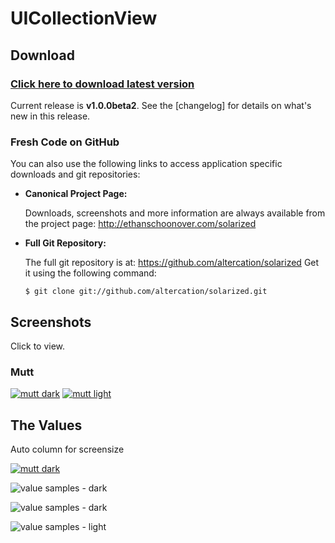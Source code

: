 UICollectionView
=========


Download
--------

### [Click here to download latest version](http://ethanschoonover.com/solarized/files/solarized.zip)

Current release is **v1.0.0beta2**. See the [changelog] for details on what's
new in this release.

### Fresh Code on GitHub

You can also use the following links to access application specific downloads
and git repositories:

*   **Canonical Project Page:**

    Downloads, screenshots and more information are always available from the
    project page: <http://ethanschoonover.com/solarized>

*   **Full Git Repository:**

    The full git repository is at: <https://github.com/altercation/solarized>
    Get it using the following command:

        $ git clone git://github.com/altercation/solarized.git


Screenshots
-----------

Click to view.

### Mutt

[![mutt dark](https://github.com/altercation/solarized/raw/master/img/screen-mutt-dark-th.png)](https://github.com/altercation/solarized/raw/master/img/screen-mutt-dark.png)
[![mutt light](https://github.com/altercation/solarized/raw/master/img/screen-mutt-light-th.png)](https://github.com/altercation/solarized/raw/master/img/screen-mutt-light.png)

The Values
----------


Auto column for screensize

[![mutt dark](https://github.com/DavidHoan/UICollectionView/blob/master/screenshots/autolayout_iphone5.png)](https://github.com/DavidHoan/UICollectionView/blob/master/screenshots/autolayout_iphone5.png)

![value samples - dark](https://github.com/DavidHoan/UICollectionView/blob/master/screenshots/autolayout_iphone5.png)

![value samples - dark](https://github.com/DavidHoan/UICollectionView/blob/master/screenshots/autolayout_iphone6+.png)

![value samples - light](https://github.com/DavidHoan/UICollectionView/blob/master/screenshots/autolayout_ipad.png)
